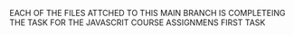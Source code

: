 EACH OF THE FILES ATTCHED TO THIS MAIN BRANCH IS COMPLETEING THE TASK FOR THE JAVASCRIT COURSE ASSIGNMENS FIRST TASK
